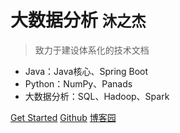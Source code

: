 # 大数据分析 <small>沐之杰</small>

>致力于建设体系化的技术文档  

- Java：Java核心、Spring Boot   
- Python：NumPy、Panads &emsp;            
- 大数据分析：SQL、Hadoop、Spark

[Get Started](#简介)
[Github](https://github.com/Anxiangchegu/technical-doc)
[博客园](https://www.cnblogs.com/hugo01) 


